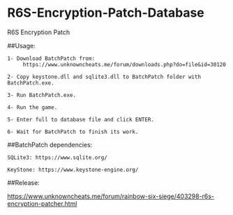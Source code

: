 # R6S-Encryption-Patch-Database
R6S Encryption Patch


##Usage:

	1- Download BatchPatch from:
	     https://www.unknowncheats.me/forum/downloads.php?do=file&id=30120
	
	2- Copy keystone.dll and sqlite3.dll to BatchPatch folder with BatchPatch.exe.
	
	3- Run BatchPatch.exe.
	
	4- Run the game.
	
	5- Enter full to database file and click ENTER.
	
	6- Wait for BatchPatch to finish its work.


##BatchPatch dependencies:

	SQLite3: https://www.sqlite.org/
	
	KeyStone: https://www.keystone-engine.org/


##Release:

https://www.unknowncheats.me/forum/rainbow-six-siege/403298-r6s-encryption-patcher.html
